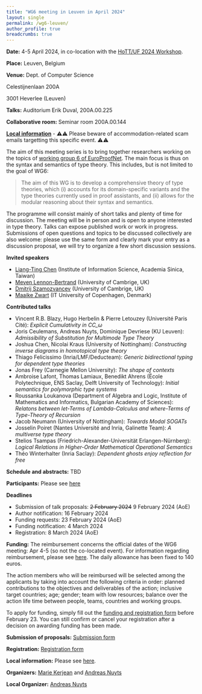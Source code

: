 ```yaml
---
title: "WG6 meeting in Leuven in April 2024"
layout: single
permalink: /wg6-leuven/
author_profile: true
breadcrumbs: true
---
```


**Date:** 4-5 April 2024, in co-location with the [HoTT/UF 2024 Workshop](https://hott-uf.github.io/2024/).

**Place:** Leuven, Belgium

**Venue:** Dept. of Computer Science

Celestijnenlaan 200A

3001 Heverlee (Leuven)

**Talks:** Auditorium Erik Duval, 200A.00.225

**Collaborative room:** Seminar room 200A.00.144 

**[Local information](https://anuyts.github.io/2024/venue.html)** - ⚠️⚠️ Please beware of accommodation-related scam emails targetting this specific event. ⚠️⚠️

The aim of this meeting series is to bring together researchers working on the topics of [working group 6 of EuroProofNet](https://europroofnet.github.io/wg6/). The main focus is thus on the syntax and semantics of type theory.
This includes, but is not limited to the goal of WG6:

> The aim of this WG is to develop a comprehensive theory of type theories, which (i) accounts for its domain-specific variants and the type theories currently used in proof assistants, and (ii) allows for the modular reasoning about their syntax and semantics.

The programme will consist mainly of short talks and plenty of time
for discussion. The meeting will be in person and is open to anyone
interested in type theory. Talks can expose published work or work in
progress. Submissions of open questions and topics to be discussed
collectively are also welcome: please use the same form and clearly mark your
entry as a discussion proposal, we will try to organize a few short discussion sessions.

**Invited speakers**

- [Liang-Ting Chen](https://l-tchen.github.io/) (Institute of Information Science, Academia Sinica, Taiwan)
- [Meven Lennon-Bertrand](https://www.meven.ac/) (University of Cambrige, UK)
- [Dmitrij Szamozvancev](https://www.cl.cam.ac.uk/~ds709/) (University of Cambrige, UK)
- [Maaike Zwart](https://maaikezwart.com/) (IT University of Copenhagen, Denmark)

**Contributed talks**

- Vincent R.B. Blazy, Hugo Herbelin & Pierre Letouzey (Université Paris Cité): *Explicit Cumulativity in CC_ω*
- Joris Ceulemans, Andreas Nuyts, Dominique Devriese (KU Leuven): *Admissibility of Substitution for Multimode Type Theory*
- Joshua Chen, Nicolai Kraus (University of Nottingham): *Constructing inverse diagrams in homotopical type theory*
- Thiago Felicissimo (Inria/LMF/Deducteam): *Generic bidirectional typing for dependent type theories*
- Jonas Frey (Carnegie Mellon University): *The shape of contexts*
- Ambroise Lafont, Thomas Lamiaux, Benedikt Ahrens (École Polytechnique, ENS Saclay, Delft University of Technology): *Initial semantics for polymorphic type systems*
- Roussanka Loukanova (Department of Algebra and Logic, Institute of Mathematics and Informatics, Bulgarian Academy of Sciences): *Relatons between let-Terms of Lambda-Calculus and where-Terms of Type-Theory of Recursion*
- Jacob Neumann (University of Nottingham): *Towards Modal SOGATs*
- Josselin Poiret (Nantes Université and Inria, Galinette Team): *A multiverse type theory*
- Stelios Tsampas (Friedrich-Alexander-Universität Erlangen-Nürnberg): *Logical Relations in Higher-Order Mathematical Operational Semantics*
- Théo Winterhalter (Inria Saclay): *Dependent ghosts enjoy reflection for free*

**Schedule and abstracts:**
TBD

**Participants:** Please see [here](participants)

**Deadlines**

- Submission of talk proposals: ~~2 February 2024~~ 9 February 2024 (AoE)
- Author notification: 16 February 2024
- Funding requests: 23 February 2024 (AoE)
- Funding notification: 4 March 2024
- Registration: 8 March 2024 (AoE)

**Funding:**
The reimbursement concerns the official dates of the WG6 meeting: Apr 4-5 (so not the co-located event).
For information regarding reimbursement, please see [here](../reimbursement-rules).
The daily allowance has been fixed to 140 euros.

The action members who will be reimbursed will be selected among the applicants by
taking into account the following criteria in order: planned contributions to the
objectives and deliverables of the action; inclusive target countries; age; gender;
team with low resources; balance over the action life time between people, teams,
countries and working groups.

To apply for funding, simply fill out the 
[funding and registration form](http://lipn.univ-paris13.fr/limesurvey/index.php/736237?lang=en)
before February 23.
You can still confirm or cancel your registration after a decision on awarding funding has been made.

**Submission of proposals:**
[Submission form](https://lipn.univ-paris13.fr/limesurvey/index.php/752657?lang=en)

**Registration:**
[Registration form](http://lipn.univ-paris13.fr/limesurvey/index.php/736237?lang=en)

**Local information:** Please see [here](https://anuyts.github.io/2024/venue.html).

**Organizers:** [Marie Kerjean](https://lipn.univ-paris13.fr/~kerjean/) and [Andreas Nuyts](https://anuyts.github.io/)

**Local Organizer:** [Andreas Nuyts](https://anuyts.github.io/)
